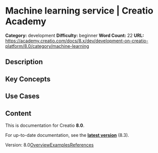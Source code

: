 # Machine learning service | Creatio Academy

**Category:** development **Difficulty:** beginner **Word Count:** 22 **URL:**
https://academy.creatio.com/docs/8.x/dev/development-on-creatio-platform/8.0/category/machine-learning

## Description

## Key Concepts

## Use Cases

## Content

This is documentation for Creatio **8.0**.

For up-to-date documentation, see the
**[latest version](/docs/8.x/dev/development-on-creatio-platform/category/machine-learning)**
(8.3).

Version:
8.0[Overview](/docs/8.x/dev/development-on-creatio-platform/8.0/platform-customization/classic-ui/machine-learning/overview)[Examples](/docs/8.x/dev/development-on-creatio-platform/8.0/ml-examples)[References](/docs/8.x/dev/development-on-creatio-platform/8.0/ml-references)

